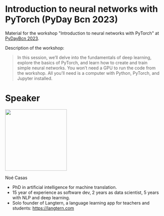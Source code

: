 # Introduction to neural networks with PyTorch (PyDay Bcn 2023)

Material for the workshop "Introduction to neural networks with PyTorch" at [PyDayBcn 2023](https://pybcn.org/events/pyday_bcn/pyday_bcn_2023/).

Description of the workshop:

> In this session, we’ll delve into the fundamentals of deep learning, explore the basics of PyTorch, and learn how to create and train simple neural networks. You won’t need a GPU to run the code from the workshop. All you’ll need is a computer with Python, PyTorch, and Jupyter installed.


# Speaker

<img src="https://github.com/noe.png" width="200px"/>

Noé Casas

* PhD in artificial intelligence for machine translation.
* 15 year of experience as software dev, 2 years as data scientist, 5 years with NLP and deep learning.
* Solo founder of Langtern, a language learning app for teachers and students: https://langtern.com

